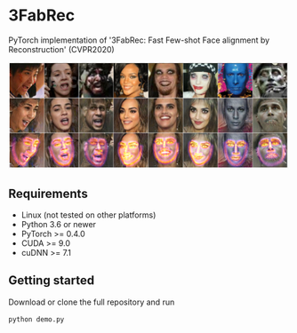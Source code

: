 # 3FabRec
PyTorch implementation of '3FabRec: Fast Few-shot Face alignment by Reconstruction' (CVPR2020)

![Teaser](images/teaser.png) 

## Requirements

- Linux (not tested on other platforms)
- Python 3.6 or newer
- PyTorch >= 0.4.0
- CUDA >= 9.0
- cuDNN >= 7.1

## Getting started

Download or clone the full repository and run

```
python demo.py
```

